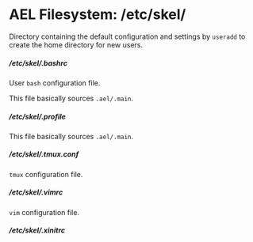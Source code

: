 <!-- /NOTEHEADER/                                                          {{{1

CREATED = '2023-03-30 10:56:00 UTC'
UPDATED = '2023-03-30 10:56:07 UTC'
TAGS = ['#AEL', '#/etc/skel', '#filesystem', '#home', '#linux']

/NOTEHEADER/ 1}}} -->

# AEL Filesystem: /etc/skel/

Directory containing the default configuration and settings by `useradd` to create the home directory for new users.

##### /etc/skel/.bashrc

User `bash` configuration file.

This file basically sources `.ael/.main`.

##### /etc/skel/.profile

This file basically sources `.ael/.main`.

##### /etc/skel/.tmux.conf

`tmux` configuration file.

##### /etc/skel/.vimrc

`vim` configuration file.

##### /etc/skel/.xinitrc

<!--
# -----------------------------------------------------------------------------
# vim: foldmethod=marker
# ____________________________{ FIN ¯\_(ツ)_/¯ }_______________________________
-->
